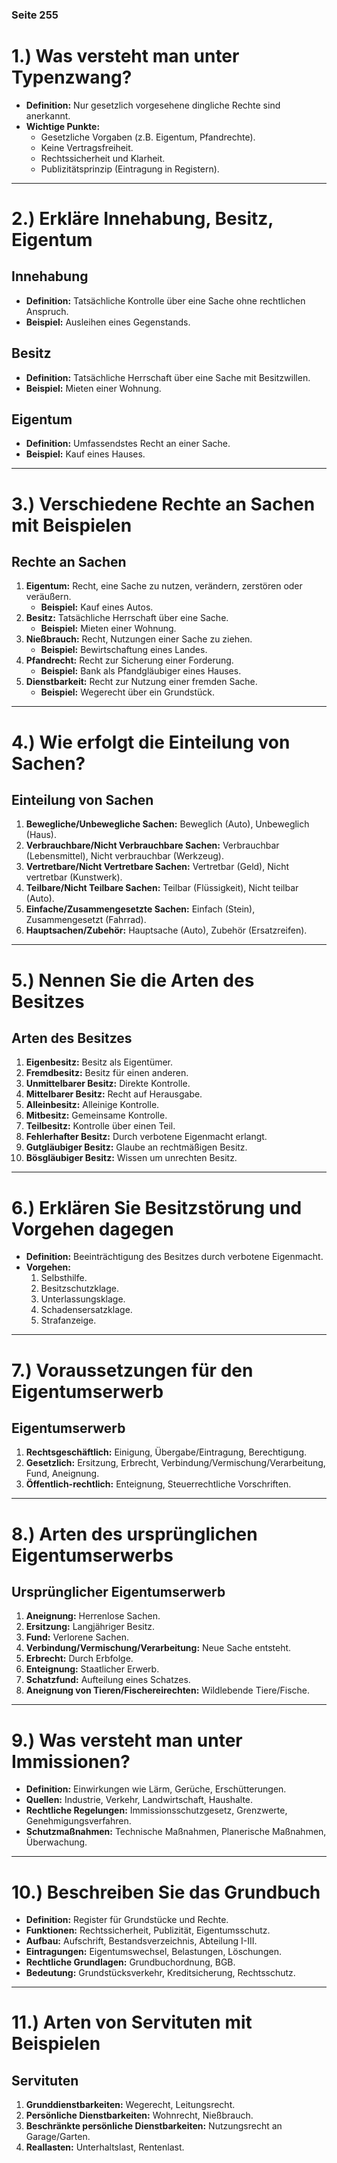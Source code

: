 ### Seite 255

# 1.) Was versteht man unter Typenzwang?
- **Definition:** Nur gesetzlich vorgesehene dingliche Rechte sind anerkannt.
- **Wichtige Punkte:**
  - Gesetzliche Vorgaben (z.B. Eigentum, Pfandrechte).
  - Keine Vertragsfreiheit.
  - Rechtssicherheit und Klarheit.
  - Publizitätsprinzip (Eintragung in Registern).

---

# 2.) Erkläre Innehabung, Besitz, Eigentum
## Innehabung
- **Definition:** Tatsächliche Kontrolle über eine Sache ohne rechtlichen Anspruch.
- **Beispiel:** Ausleihen eines Gegenstands.

## Besitz
- **Definition:** Tatsächliche Herrschaft über eine Sache mit Besitzwillen.
- **Beispiel:** Mieten einer Wohnung.

## Eigentum
- **Definition:** Umfassendstes Recht an einer Sache.
- **Beispiel:** Kauf eines Hauses.

---

# 3.) Verschiedene Rechte an Sachen mit Beispielen
## Rechte an Sachen
1. **Eigentum:** Recht, eine Sache zu nutzen, verändern, zerstören oder veräußern.
   - **Beispiel:** Kauf eines Autos.
2. **Besitz:** Tatsächliche Herrschaft über eine Sache.
   - **Beispiel:** Mieten einer Wohnung.
3. **Nießbrauch:** Recht, Nutzungen einer Sache zu ziehen.
   - **Beispiel:** Bewirtschaftung eines Landes.
4. **Pfandrecht:** Recht zur Sicherung einer Forderung.
   - **Beispiel:** Bank als Pfandgläubiger eines Hauses.
5. **Dienstbarkeit:** Recht zur Nutzung einer fremden Sache.
   - **Beispiel:** Wegerecht über ein Grundstück.

---

# 4.) Wie erfolgt die Einteilung von Sachen?
## Einteilung von Sachen
1. **Bewegliche/Unbewegliche Sachen:** Beweglich (Auto), Unbeweglich (Haus).
2. **Verbrauchbare/Nicht Verbrauchbare Sachen:** Verbrauchbar (Lebensmittel), Nicht verbrauchbar (Werkzeug).
3. **Vertretbare/Nicht Vertretbare Sachen:** Vertretbar (Geld), Nicht vertretbar (Kunstwerk).
4. **Teilbare/Nicht Teilbare Sachen:** Teilbar (Flüssigkeit), Nicht teilbar (Auto).
5. **Einfache/Zusammengesetzte Sachen:** Einfach (Stein), Zusammengesetzt (Fahrrad).
6. **Hauptsachen/Zubehör:** Hauptsache (Auto), Zubehör (Ersatzreifen).

---

# 5.) Nennen Sie die Arten des Besitzes
## Arten des Besitzes
1. **Eigenbesitz:** Besitz als Eigentümer.
2. **Fremdbesitz:** Besitz für einen anderen.
3. **Unmittelbarer Besitz:** Direkte Kontrolle.
4. **Mittelbarer Besitz:** Recht auf Herausgabe.
5. **Alleinbesitz:** Alleinige Kontrolle.
6. **Mitbesitz:** Gemeinsame Kontrolle.
7. **Teilbesitz:** Kontrolle über einen Teil.
8. **Fehlerhafter Besitz:** Durch verbotene Eigenmacht erlangt.
9. **Gutgläubiger Besitz:** Glaube an rechtmäßigen Besitz.
10. **Bösgläubiger Besitz:** Wissen um unrechten Besitz.

---

# 6.) Erklären Sie Besitzstörung und Vorgehen dagegen
- **Definition:** Beeinträchtigung des Besitzes durch verbotene Eigenmacht.
- **Vorgehen:**
  1. Selbsthilfe.
  2. Besitzschutzklage.
  3. Unterlassungsklage.
  4. Schadensersatzklage.
  5. Strafanzeige.

---

# 7.) Voraussetzungen für den Eigentumserwerb
## Eigentumserwerb
1. **Rechtsgeschäftlich:** Einigung, Übergabe/Eintragung, Berechtigung.
2. **Gesetzlich:** Ersitzung, Erbrecht, Verbindung/Vermischung/Verarbeitung, Fund, Aneignung.
3. **Öffentlich-rechtlich:** Enteignung, Steuerrechtliche Vorschriften.

---

# 8.) Arten des ursprünglichen Eigentumserwerbs
## Ursprünglicher Eigentumserwerb
1. **Aneignung:** Herrenlose Sachen.
2. **Ersitzung:** Langjähriger Besitz.
3. **Fund:** Verlorene Sachen.
4. **Verbindung/Vermischung/Verarbeitung:** Neue Sache entsteht.
5. **Erbrecht:** Durch Erbfolge.
6. **Enteignung:** Staatlicher Erwerb.
7. **Schatzfund:** Aufteilung eines Schatzes.
8. **Aneignung von Tieren/Fischereirechten:** Wildlebende Tiere/Fische.

---

# 9.) Was versteht man unter Immissionen?
- **Definition:** Einwirkungen wie Lärm, Gerüche, Erschütterungen.
- **Quellen:** Industrie, Verkehr, Landwirtschaft, Haushalte.
- **Rechtliche Regelungen:** Immissionsschutzgesetz, Grenzwerte, Genehmigungsverfahren.
- **Schutzmaßnahmen:** Technische Maßnahmen, Planerische Maßnahmen, Überwachung.

---

# 10.) Beschreiben Sie das Grundbuch
- **Definition:** Register für Grundstücke und Rechte.
- **Funktionen:** Rechtssicherheit, Publizität, Eigentumsschutz.
- **Aufbau:** Aufschrift, Bestandsverzeichnis, Abteilung I-III.
- **Eintragungen:** Eigentumswechsel, Belastungen, Löschungen.
- **Rechtliche Grundlagen:** Grundbuchordnung, BGB.
- **Bedeutung:** Grundstücksverkehr, Kreditsicherung, Rechtsschutz.

---

# 11.) Arten von Servituten mit Beispielen
## Servituten
1. **Grunddienstbarkeiten:** Wegerecht, Leitungsrecht.
2. **Persönliche Dienstbarkeiten:** Wohnrecht, Nießbrauch.
3. **Beschränkte persönliche Dienstbarkeiten:** Nutzungsrecht an Garage/Garten.
4. **Reallasten:** Unterhaltslast, Rentenlast.
